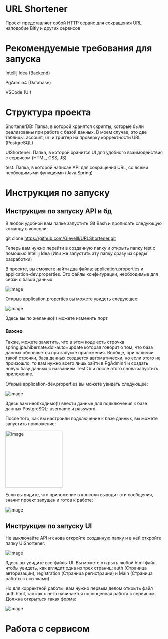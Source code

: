 # URL Shortener

Проект представляет собой HTTP сервис для сокращения URL наподобие Bitly и других сервисов

# Рекомендуемые требования для запуска
Intellij Idea (Backend)

PgAdmin4 (Database)

VSCode (UI)

# Структура проекта
ShortenerDB: Папка, в которой хранятся скрипты, которые были реализованы при работе с базой данных. В моем случае, это две таблицы: account, url и триггер на проверку корректности URL (PostgreSQL)

UIShortener: Папка, в которой хранится UI для удобного взаимодействия с сервисом (HTML, CSS, JS)

test: Папка, в которой написан API для сокращения URL, со всеми необходимыми функциями (Java Spring)

# Инструкция по запуску
## Инструкция по запуску API и бд
В любой удобной вам папке запустить Git Bash и прописать следующую команду в консоли:

git clone https://github.com/Glevelll/URLShortener.git

Теперь вам нужно перейти в созданную папку и открыть папку test с помощью Intellij Idea (Или же запустить эту папку сразу из среды разработки)

В проекте, вы сможете найти два файла: application.properties и application-dev.properties. Это файлы конфигурации, необходимые для связи с базой данных

![image](https://github.com/Glevelll/URLShortener/assets/113721736/dd6fd565-9c44-45c8-8768-dd253a6882dc)

Открыв application.properties вы можете увидеть следующее:

![image](https://github.com/Glevelll/URLShortener/assets/113721736/cedfee9b-3b38-4d35-bb13-a79b29891b2d)

Здесь вы по желанию(!) можете изменить порт. 
### Важно
Также, можете заметить, что в этом коде есть строчка
spring.jpa.hibernate.ddl-auto=update
которая говорит о том, что база данных обновляется при запуске приложения. Вообще, при наличии такой строчки, база данных создается автоматически, но если этого не произошло, то вам нужно всего лишь зайти в PgAdmin4 и создать новую базу данных с названием TestDb и после этого снова запустить приложение.

Открыв application-dev.properties вы можете увидеть следующее:

![image](https://github.com/Glevelll/URLShortener/assets/113721736/2d9b0b25-7e22-496f-9a98-b77daf31f7f9)

Здесь вам необходимо(!) ввести данные для подключения к базе данных PostgreSQL: username и password.

После того, как вы настроили подключение к базе данных, вы можете запустить приложение:

<img width="182" alt="image" src="https://github.com/Glevelll/URLShortener/assets/113721736/b6c67530-88a6-48a4-ba01-510e61619afb">



Если вы видите, что приложение в консоли выводит эти сообщения, значит проект запущен и готов к работе:

![image](https://github.com/Glevelll/URLShortener/assets/113721736/fd4846bb-8d45-4b47-aa73-a24567ed15c4)

## Инструкция по запуску UI

Не выключайте API и снова откройте созданную папку и в ней откройте папку UIShortener:

![image](https://github.com/Glevelll/URLShortener/assets/113721736/9bbe4a23-2c21-44cc-8316-6bb03c909a86)

Здесь вы увидите все файлы UI. Вы можете открыть любой html файл, чтобы увидеть, как вглядит одна из трех страниц: auth (Страница авторизации), registration (Страница регистрации) и Main (Страница работы с ссылками).

Но для корректной работы, вам нужно первым делом открыть файл auth.html, так как с него начинается полноценная работа с сервисом. Должна открыться такая форма:

![image](https://github.com/Glevelll/URLShortener/assets/113721736/a2220fee-61c7-4b5b-add2-db9fb295639d)

# Работа с сервисом







